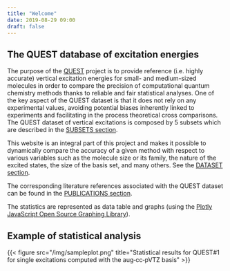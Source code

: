 ```yaml
---
title: "Welcome"
date: 2019-08-29 09:00
draft: false
---
```


## The QUEST database of excitation energies
The purpose of the [QUEST](about) project is to provide reference (i.e. highly accurate) vertical excitation energies for small- and medium-sized molecules in order to compare the precision of computational quantum chemistry methods thanks to reliable and fair statistical analyses. 
One of the key aspect of the QUEST dataset is that it does not rely on any experimental values, avoiding potential biases inherently linked to experiments and facilitating in the process theoretical cross comparisons.
The QUEST dataset of vertical excitations is composed by 5 subsets which are described in the [SUBSETS section](subsets).

This website is an integral part of this project and makes it possible to dynamically compare the accuracy of a given method with respect to various variables such as the molecule size or its family, the nature of the excited states, the size of the basis set, and many others. See the [DATASET section](dataset).

The corresponding literature references associated with the QUEST dataset can be found in the [PUBLICATIONS section](publications).

The statistics are represented as data table and graphs (using the [Plotly JavaScript Open Source Graphing Library](https://plotly.com/javascript)).

## Example of statistical analysis 
{{< figure src="/img/sampleplot.png" title="Statistical results for QUEST#1 for single excitations computed with the aug‑cc‑pVTZ basis" >}}



